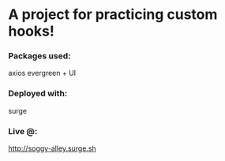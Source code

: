 # A project for practicing custom hooks!

### Packages used:
axios
evergreen + UI

### Deployed with:
surge

### Live @:
<http://soggy-alley.surge.sh>